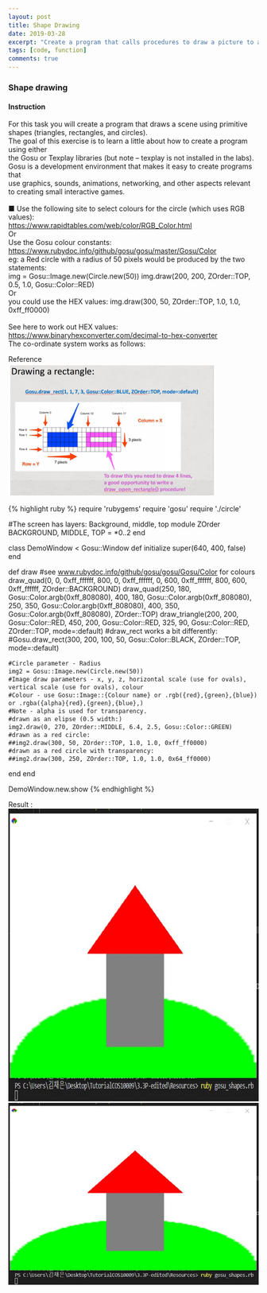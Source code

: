 ```yaml
---
layout: post
title: Shape Drawing
date: 2019-03-28
excerpt: "Create a program that calls procedures to draw a picture to a window."
tags: [code, function]
comments: true
---
```


### Shape drawing
#### Instruction
 For this task you will create a program that draws a scene using primitive shapes (triangles, rectangles, and circles).<br>
The goal of this exercise is to learn a little about how to create a program using either <br>
the Gosu or Texplay libraries (but note – texplay is not installed in the labs).<br>
Gosu is a development environment that makes it easy to create programs that <br>
use graphics, sounds, animations, networking, and other aspects relevant <br>
to creating small interactive games.
<br><br>
■ Use the following site to select colours for the circle (which uses RGB values):<br>
https://www.rapidtables.com/web/color/RGB_Color.html<br>
Or<br>
Use the Gosu colour constants:<br>
https://www.rubydoc.info/github/gosu/gosu/master/Gosu/Color<br>
eg: a Red circle with a radius of 50 pixels would be produced by the two statements:<br>
img = Gosu::Image.new(Circle.new(50)) img.draw(200, 200, ZOrder::TOP, 0.5, 1.0, Gosu::Color::RED)<br>
Or <br> you could use the HEX values: img.draw(300, 50, ZOrder::TOP, 1.0, 1.0, 0xff_ff0000)<br><br>
See here to work out HEX values:<br>
https://www.binaryhexconverter.com/decimal-to-hex-converter<br>
The co-ordinate system works as follows:<br>

 Reference<br>
 <img src = "assets/img/3_3 instruction.png" width="419" height="267" >

{% highlight ruby %}
require 'rubygems'
require 'gosu'
require './circle'

#The screen has layers: Background, middle, top
module ZOrder
  BACKGROUND, MIDDLE, TOP = *0..2
end

class DemoWindow < Gosu::Window
  def initialize
    super(640, 400, false)
  end

  def draw
    #see www.rubydoc.info/github/gosu/gosu/Gosu/Color for colours
    draw_quad(0, 0, 0xff_ffffff, 800, 0, 0xff_ffffff, 0, 600, 0xff_ffffff, 800, 600, 0xff_ffffff, ZOrder::BACKGROUND)
    draw_quad(250, 180, Gosu::Color.argb(0xff_808080), 400, 180, Gosu::Color.argb(0xff_808080), 250, 350, Gosu::Color.argb(0xff_808080), 400, 350, Gosu::Color.argb(0xff_808080), ZOrder::TOP)
    draw_triangle(200, 200, Gosu::Color::RED, 450, 200, Gosu::Color::RED, 325, 90, Gosu::Color::RED, ZOrder::TOP, mode=:default)
    #draw_rect works a bit differently:
    #Gosu.draw_rect(300, 200, 100, 50, Gosu::Color::BLACK, ZOrder::TOP, mode=:default)
   
    #Circle parameter - Radius
    img2 = Gosu::Image.new(Circle.new(50))
    #Image draw parameters - x, y, z, horizontal scale (use for ovals), vertical scale (use for ovals), colour
    #Colour - use Gosu::Image::{Colour name} or .rgb({red},{green},{blue}) or .rgba({alpha}{red},{green},{blue},)
    #Note - alpha is used for transparency.
    #drawn as an elipse (0.5 width:)
    img2.draw(0, 270, ZOrder::MIDDLE, 6.4, 2.5, Gosu::Color::GREEN)
    #drawn as a red circle:
    ##img2.draw(300, 50, ZOrder::TOP, 1.0, 1.0, 0xff_ff0000)
    #drawn as a red circle with transparency:
    ##img2.draw(300, 250, ZOrder::TOP, 1.0, 1.0, 0x64_ff0000)
    
  end
end

DemoWindow.new.show
{% endhighlight %}

Result : <br>
<img src = "assets/img/t3_3screenshot.JPG" width="812" height="589" >
![](assets/img/t3_3screenshot.jpg)

